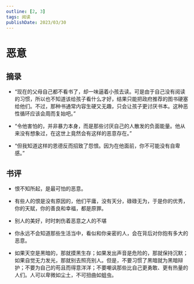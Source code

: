 ```yaml
---
outline: [2, 3]
tags: 阅读
publishDate: 2023/03/30
---
```


# 恶意


## 摘录

- “现在的父母自己都不看书了，却一味逼着小孩去读。可是由于自己没有阅读的习惯，所以也不知道该给孩子看什么才好，结果只能把政府推荐的图书硬塞给他们。不过，那种书通常内容生硬又无趣，只会让孩子更讨厌书本。这种恶性循环应该会周而复始吧。”

- “令他害怕的，并非暴力本身，而是那些讨厌自己的人散发的负面能量。他从来没有想象过，在这世上竟然会有这样的恶意存在。”

- “但我知道这样的恩德反而招致了怨恨。因为在他面前，你不可能没有自卑感。”



## 书评
- 恨不知所起，是最可怕的恶意。

- 有些人的恨是没有原因的，他们平庸，没有天分，碌碌无为，于是你的优秀，你的天赋，你的善良和幸福，都是原罪。

- 别人的美好，时时刺伤着恶意之人的不堪

- 你永远不会知道那些生活当中，看似和你亲密的人，会在背后对你抱有多大的恶意。

- 如果天空是黑暗的，那就摸黑生存；如果发出声音是危险的，那就保持沉默；如果自觉无力发光，那就别去照亮别人。但是，不要习惯了黑暗就为黑暗辩护；不要为自己的苟且而得意洋洋；不要嘲讽那些比自己更勇敢、更有热量的人们。人可以卑微如尘土，不可扭曲如蛆虫。

